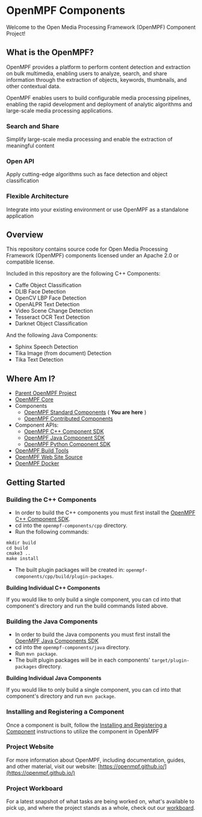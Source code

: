 # OpenMPF Components

Welcome to the Open Media Processing Framework (OpenMPF) Component Project!

## What is the OpenMPF?

OpenMPF provides a platform to perform content detection and extraction on bulk multimedia, enabling users to analyze, search, and share information through the extraction of objects, keywords, thumbnails, and other contextual data.

OpenMPF enables users to build configurable media processing pipelines, enabling the rapid development and deployment of analytic algorithms and large-scale media processing applications.

### Search and Share

Simplify large-scale media processing and enable the extraction of meaningful content

### Open API

Apply cutting-edge algorithms such as face detection and object classification

### Flexible Architecture

Integrate into your existing environment or use OpenMPF as a standalone application

## Overview

This repository contains source code for Open Media Processing Framework (OpenMPF) components licensed under an Apache 2.0 or compatible license.

Included in this repository are the following C++ Components:
- Caffe Object Classification
- DLIB Face Detection
- OpenCV LBP Face Detection
- OpenALPR Text Detection
- Video Scene Change Detection
- Tesseract OCR Text Detection
- Darknet Object Classification

And the following Java Components:
- Sphinx Speech Detection
- Tika Image (from document) Detection
- Tika Text Detection

## Where Am I?

- [Parent OpenMPF Project](https://github.com/openmpf/openmpf-projects)
- [OpenMPF Core](https://github.com/openmpf/openmpf)
- Components
    * [OpenMPF Standard Components](https://github.com/openmpf/openmpf-components) ( **You are here** )
    * [OpenMPF Contributed Components](https://github.com/openmpf/openmpf-contrib-components)
- Component APIs:
    * [OpenMPF C++ Component SDK](https://github.com/openmpf/openmpf-cpp-component-sdk)
    * [OpenMPF Java Component SDK](https://github.com/openmpf/openmpf-java-component-sdk)
    * [OpenMPF Python Component SDK](https://github.com/openmpf/openmpf-python-component-sdk)
- [OpenMPF Build Tools](https://github.com/openmpf/openmpf-build-tools)
- [OpenMPF Web Site Source](https://github.com/openmpf/openmpf.github.io)
- [OpenMPF Docker](https://github.com/openmpf/openmpf-docker)

## Getting Started

### Building the C++ Components

- In order to build the C++ components you must first install the [OpenMPF C++ Component SDK](https://github.com/openmpf/openmpf-cpp-component-sdk).
- cd into the `openmpf-components/cpp` directory.
- Run the following commands:
```
mkdir build
cd build
cmake3 ..
make install
```

- The built plugin packages will be created in: `openmpf-components/cpp/build/plugin-packages`.

**Building Individual C++ Components**

If you would like to only build a single component, you can cd into that component's directory and run the build commands listed above.

### Building the Java Components

- In order to build the Java components you must first install the [OpenMPF Java Components SDK](https://github.com/openmpf/openmpf-java-component-sdk)
- cd into the `openmpf-components/java` directory.
- Run `mvn package`.
- The built plugin packages will be in each components' `target/plugin-packages` directory.

**Building Individual Java Components**

If you would like to only build a single component, you can cd into that component's directory and run `mvn package`.

### Installing and Registering a Component

Once a component is built, follow the [Installing and Registering a Component](https://openmpf.github.io/docs/site/Packaging-and-Registering-a-Component/#installing-and-registering-a-component) instructions to utilize the component in OpenMPF

### Project Website

For more information about OpenMPF, including documentation, guides, and other material, visit our website: [https://openmpf.github.io/](https://openmpf.github.io/)

### Project Workboard

For a latest snapshot of what tasks are being worked on, what's available to pick up, and where the project stands as a whole, check out our [workboard](https://github.com/orgs/openmpf/projects/3).
